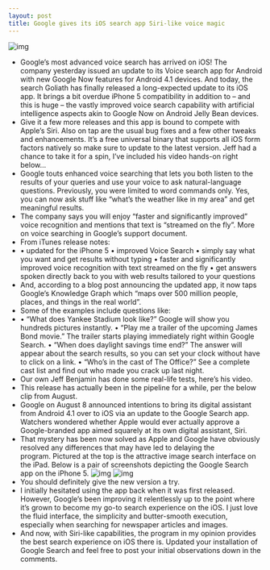 ```yaml
---
layout: post
title: Google gives its iOS search app Siri-like voice magic
---
```

![img](http://media.idownloadblog.com/wp-content/uploads/2012/10/Google-Search-for-iOS-2.5-iPad-screenshot-001.jpg)
* Google’s most advanced voice search has arrived on iOS! The company yesterday issued an update to its Voice search app for Android with new Google Now features for Android 4.1 devices. And today, the search Goliath has finally released a long-expected update to its iOS app. It brings a bit overdue iPhone 5 compatibility in addition to – and this is huge – the vastly improved voice search capability with artificial intelligence aspects akin to Google Now on Android Jelly Bean devices.
* Give it a few more releases and this app is bound to compete with Apple’s Siri. Also on tap are the usual bug fixes and a few other tweaks and enhancements. It’s a free universal binary that supports all iOS form factors natively so make sure to update to the latest version. Jeff had a chance to take it for a spin, I’ve included his video hands-on right below…
* Google touts enhanced voice searching that lets you both listen to the results of your queries and use your voice to ask natural-language questions. Previously, you were limited to word commands only. Yes, you can now ask stuff like “what’s the weather like in my area” and get meaningful results.
* The company says you will enjoy “faster and significantly improved” voice recognition and mentions that text is “streamed on the fly”. More on voice searching in Google’s support document.
* From iTunes release notes:
* • updated for the iPhone 5 • improved Voice Search • simply say what you want and get results without typing • faster and significantly improved voice recognition with text streamed on the fly • get answers spoken directly back to you with web results tailored to your questions
* And, according to a blog post announcing the updated app, it now taps Google’s Knowledge Graph which “maps over 500 million people, places, and things in the real world”.
* Some of the examples include questions like:
* • “What does Yankee Stadium look like?” Google will show you hundreds pictures instantly. • “Play me a trailer of the upcoming James Bond movie.” The trailer starts playing immediately right within Google Search. • “When does daylight savings time end?” The answer will appear about the search results, so you can set your clock without have to click on a link. • “Who’s in the cast of The Office?” See a complete cast list and find out who made you crack up last night.
* Our own Jeff Benjamin has done some real-life tests, here’s his video.
* This release has actually been in the pipeline for a while, per the below clip from August.
* Google on August 8 announced intentions to bring its digital assistant from Android 4.1 over to iOS via an update to the Google Search app. Watchers wondered whether Apple would ever actually approve a Google-branded app aimed squarely at its own digital assistant, Siri.
* That mystery has been now solved as Apple and Google have obviously resolved any differences that may have led to delaying the program. Pictured at the top is the attractive image search interface on the iPad. Below is a pair of screenshots depicting the Google Search app on the iPhone 5.
![img](http://media.idownloadblog.com/wp-content/uploads/2012/10/Google-Search-for-iOS-2.5-iPhone-screenshot-001.jpg)
![img](http://media.idownloadblog.com/wp-content/uploads/2012/10/Google-Search-for-iOS-2.5-iPhone-screenshot-002.jpg)
* You should definitely give the new version a try.
* I initially hesitated using the app back when it was first released. However, Google’s been improving it relentlessly up to the point where it’s grown to become my go-to search experience on the iOS. I just love the fluid interface, the simplicity and butter-smooth execution, especially when searching for newspaper articles and images.
* And now, with Siri-like capabilities, the program in my opinion provides the best search experience on iOS there is. Updated your installation of Google Search and feel free to post your initial observations down in the comments.

